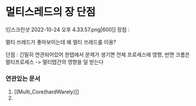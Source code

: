 ---
---

# 멀티스레드의 장 단점
![[스크린샷 2022-10-24 오후 4.33.57.png|600]]
장점 : 

멀티 쓰레드가 좋아보이는데 왜 멀티 쓰레드를 이용?

단점 : 긴밀히 연관되어있어 한텝에서 문제가 생기면 전체 프로세스에 영향, 반면 크롬은 멀티프로세스 -> 멀티탭간의 영향을 덜 받는다



### 연관있는 문서  
1. [[Multi_Core(hardWarely)]]
2. 